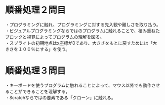 # 順番処理２問目
・プログラミングに触れ、プログラミングに対する先入観や難しさを取り払う。<br>
・ビジュアルプログラミングならではのプログラムに触れることで、積み重ねたブロックと視覚によってプログラムの理解を図る。<br>
・スプライトの初期地点はx座標が0であり、大きさをもとに戻すためには「大きさを１００％にする」を使う。<br>

# 順番処理３問目
・キーボードを使うプログラムに触れることによって、マウス以外でも動作させることができることを理解する。<br>
・Scratchならではの要素である「クローン」に触れる。<br>
